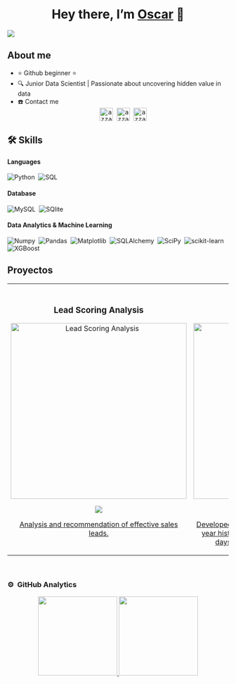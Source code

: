<div align="center">
<h1 align="center">Hey there, I’m <a href="https://www.linkedin.com/in/oscar-fraile-bermejo-b8a45126/">Oscar</a> 👋 </h1>
</div>
<img src="https://imgur.com/8n7uljF.png">

## About me

- ⭐ Github beginner ⭐ 
- 🔍 Junior Data Scientist | Passionate about uncovering hidden value in data 
- ☎️ Contact me <samp>
                    <br/><div align="center">
                    <a href="https://www.linkedin.com/in/oscar-fraile-bermejo-b8a45126/" target="blank"><img align="center"
                       src="https://img.shields.io/badge/linkedin-%231DA1F2.svg?style=for-the-badge&logo=linkedin&logoColor=white"
                       alt="azzar" height="30"/></a>
                    <a href="mailto:frailebermejo@gmail.com" target="blank"><img align="center"
                       src="https://img.shields.io/badge/gmail-EA4335.svg?style=for-the-badge&logo=gmail&logoColor=white"
                       alt="azzar" height="30"/></a>
                    <a href="https://wa.me/+34661346406" target="blank"><img align="center"
                       src="https://img.shields.io/badge/whatsapp-4B7F1.svg?style=for-the-badge&logo=whatsapp&logoColor=white"
                       alt="azzar" height="30"/></a>
                    <br>
                  </p>
                </samp>     
## 🛠️ Skills

#### Languages

![Python](https://img.shields.io/badge/-Python-05122A?style=flat&logo=python)&nbsp;
![SQL](https://img.shields.io/badge/SQL-003B57?style=flat&logo=sql)&nbsp;


#### Database

![MySQL](https://img.shields.io/badge/MySQL-00000F?style=flat&logo=mysql&logoColor=white)&nbsp;
![SQlite](https://img.shields.io/badge/-SQlite-05122A?style=flat&logo=sqlite&logoColor=A8B9CC)&nbsp;

#### Data Analytics & Machine Learning

![Numpy](https://img.shields.io/badge/Numpy-777BB4?style=flat&logo=numpy&logoColor=white)&nbsp;
![Pandas](https://img.shields.io/badge/Pandas-2C2D72?style=flat&logo=pandas&logoColor=white)&nbsp;
![Matplotlib](https://img.shields.io/badge/Matplotlib-000000?style=flat&logo=matplotlib&logoColor=white)&nbsp;
![SQLAlchemy](https://img.shields.io/badge/SQLAlchemy-000000?style=flat&logo=sqlalchemy&logoColor=white)&nbsp;
![SciPy](https://img.shields.io/badge/SciPy-8CAAE6?style=flat&logo=scipy&logoColor=white)&nbsp;
![scikit-learn](https://img.shields.io/badge/scikit--learn-F7931E?style=flat&logo=scikit-learn&logoColor=white)&nbsp;
![XGBoost](https://img.shields.io/badge/XGBoost-105C0B?style=flat&logo=xgboost&logoColor=white)&nbsp;

## Proyectos
<table>
<tr>
<td width="50%">
<h3 align="center">Lead Scoring Analysis</h3>
<div align="center">
<a href="https://github.com/OscarFraile/LEAD_SCORING/tree/main" target="_blank"><img src="https://imgur.com/uGItzHz.png" width="400" alt="Lead Scoring Analysis"></a>
<p>
<a href="https://github.com/OscarFraile/LEAD_SCORING/tree/main" target="_blank">
<img src="https://img.shields.io/badge/CÓDIGO-ff9?style=for-the-badge&logo=github&logoColor=black"><div align="center">
</p>
<p>Analysis and recommendation of effective sales leads.</p>
</div>
                                                                                      
</td>

<td width="50%">
               <br>
<h3 align="center">Retail Forecasting</h3>
<div align="center">                                       
<a href="https://github.com/OscarFraile/RETAIL_FORECASTING" target="_blank"><img src="https://imgur.com/TpR6ZpT.png" width="400" alt="Retail Forecasting"></a>
<br>
<p>
<a href="https://github.com/OscarFraile/RETAIL_FORECASTING" target="_blank">
<img src="https://img.shields.io/badge/C%C3%93DIGO-80ffaa?style=for-the-badge&logo=github&logoColor=black">
</p>
</p>Developed machine learning models using a three-year historical database to predict the next eight days of sales at the store×product level.</p>
</div>                                                             
</table>                                                                                 
</div>
<br>


### ⚙️ &nbsp;GitHub Analytics

<p align="center">
<a href="https://github.com/ArisGuimera">
  <img height="180em" src="https://github-readme-stats-eight-theta.vercel.app/api?username=ArisGuimera&show_icons=true&theme=algolia&include_all_commits=true&count_private=true"/>
  <img height="180em" src="https://github-readme-stats-eight-theta.vercel.app/api/top-langs/?username=ArisGuimera&layout=compact&langs_count=8&theme=algolia"/>
</a>
</p>

